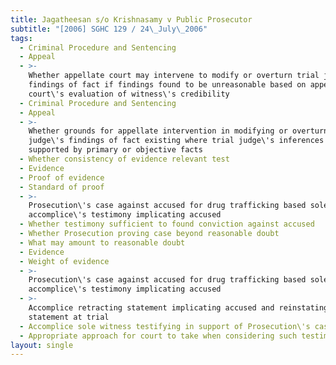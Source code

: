 ```yaml
---
title: Jagatheesan s/o Krishnasamy v Public Prosecutor
subtitle: "[2006] SGHC 129 / 24\_July\_2006"
tags:
  - Criminal Procedure and Sentencing
  - Appeal
  - >-
    Whether appellate court may intervene to modify or overturn trial judge\'s
    findings of fact if findings found to be unreasonable based on appellate
    court\'s evaluation of witness\'s credibility
  - Criminal Procedure and Sentencing
  - Appeal
  - >-
    Whether grounds for appellate intervention in modifying or overturning trial
    judge\'s findings of fact existing where trial judge\'s inferences not
    supported by primary or objective facts
  - Whether consistency of evidence relevant test
  - Evidence
  - Proof of evidence
  - Standard of proof
  - >-
    Prosecution\'s case against accused for drug trafficking based solely on
    accomplice\'s testimony implicating accused
  - Whether testimony sufficient to found conviction against accused
  - Whether Prosecution proving case beyond reasonable doubt
  - What may amount to reasonable doubt
  - Evidence
  - Weight of evidence
  - >-
    Prosecution\'s case against accused for drug trafficking based solely on
    accomplice\'s testimony implicating accused
  - >-
    Accomplice retracting statement implicating accused and reinstating
    statement at trial
  - Accomplice sole witness testifying in support of Prosecution\'s case
  - Appropriate approach for court to take when considering such testimony
layout: single
---
```


